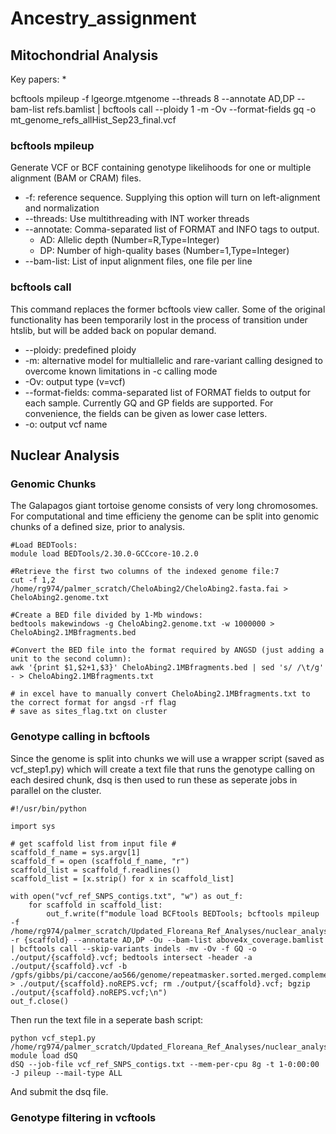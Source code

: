# Ancestry_assignment

## Mitochondrial Analysis 
Key papers: 
* 


bcftools mpileup -f lgeorge.mtgenome --threads 8 --annotate AD,DP --bam-list refs.bamlist | bcftools call --ploidy 1 -m -Ov --format-fields gq -o mt_genome_refs_allHist_Sep23_final.vcf

### bcftools mpileup
Generate VCF or BCF containing genotype likelihoods for one or multiple alignment (BAM or CRAM) files.
* -f: reference sequence. Supplying this option will turn on left-alignment and normalization
* --threads: Use multithreading with INT worker threads
* --annotate: Comma-separated list of FORMAT and INFO tags to output.
  * AD: Allelic depth (Number=R,Type=Integer)
  * DP: Number of high-quality bases (Number=1,Type=Integer)
* --bam-list: List of input alignment files, one file per line

### bcftools call
This command replaces the former bcftools view caller. Some of the original functionality has been temporarily lost in the process of transition under htslib, but will be added back on popular demand. 
* --ploidy: predefined ploidy
*  -m: alternative model for multiallelic and rare-variant calling designed to overcome known limitations in -c calling mode
*   -Ov: output type (v=vcf)
*   --format-fields: comma-separated list of FORMAT fields to output for each sample. Currently GQ and GP fields are supported. For convenience, the fields can be given as lower case letters.
*   -o: output vcf name 

## Nuclear Analysis
### Genomic Chunks 
The Galapagos giant tortoise genome consists of very long chromosomes. For computational and time efficieny the genome can be split into genomic chunks of a defined size, prior to analysis. 
```
#Load BEDTools:
module load BEDTools/2.30.0-GCCcore-10.2.0

#Retrieve the first two columns of the indexed genome file:7
cut -f 1,2 /home/rg974/palmer_scratch/CheloAbing2/CheloAbing2.fasta.fai > CheloAbing2.genome.txt

#Create a BED file divided by 1-Mb windows:
bedtools makewindows -g CheloAbing2.genome.txt -w 1000000 > CheloAbing2.1MBfragments.bed

#Convert the BED file into the format required by ANGSD (just adding a unit to the second column):
awk '{print $1,$2+1,$3}' CheloAbing2.1MBfragments.bed | sed 's/ /\t/g' - > CheloAbing2.1MBfragments.txt

# in excel have to manually convert CheloAbing2.1MBfragments.txt to the correct format for angsd -rf flag
# save as sites_flag.txt on cluster
```
### Genotype calling in bcftools  
Since the genome is split into chunks we will use a wrapper script (saved as vcf_step1.py) which will create a text file that runs the genotype calling on each desired chunk, dsq is then used to run these as seperate jobs in parallel on the cluster. 
```
#!/usr/bin/python

import sys 

# get scaffold list from input file #
scaffold_f_name = sys.argv[1]
scaffold_f = open (scaffold_f_name, "r")
scaffold_list = scaffold_f.readlines()
scaffold_list = [x.strip() for x in scaffold_list]

with open("vcf_ref_SNPS_contigs.txt", "w") as out_f:
	for scaffold in scaffold_list:
		out_f.write(f"module load BCFtools BEDTools; bcftools mpileup -f /home/rg974/palmer_scratch/Updated_Floreana_Ref_Analyses/nuclear_analyses/Genome_fragments/CheloAbing2.fasta -r {scaffold} --annotate AD,DP -Ou --bam-list above4x_coverage.bamlist | bcftools call --skip-variants indels -mv -Ov -f GQ -o ./output/{scaffold}.vcf; bedtools intersect -header -a ./output/{scaffold}.vcf -b /gpfs/gibbs/pi/caccone/ao566/genome/repeatmasker.sorted.merged.complement.bed > ./output/{scaffold}.noREPS.vcf; rm ./output/{scaffold}.vcf; bgzip ./output/{scaffold}.noREPS.vcf;\n")
out_f.close()
```
Then run the text file in a seperate bash script: 
```
python vcf_step1.py /home/rg974/palmer_scratch/Updated_Floreana_Ref_Analyses/nuclear_analyses/Genome_fragments/sites_1millionbp.txt
module load dSQ
dSQ --job-file vcf_ref_SNPS_contigs.txt --mem-per-cpu 8g -t 1-0:00:00 -J pileup --mail-type ALL
```
And submit the dsq file. 

### Genotype filtering in vcftools

